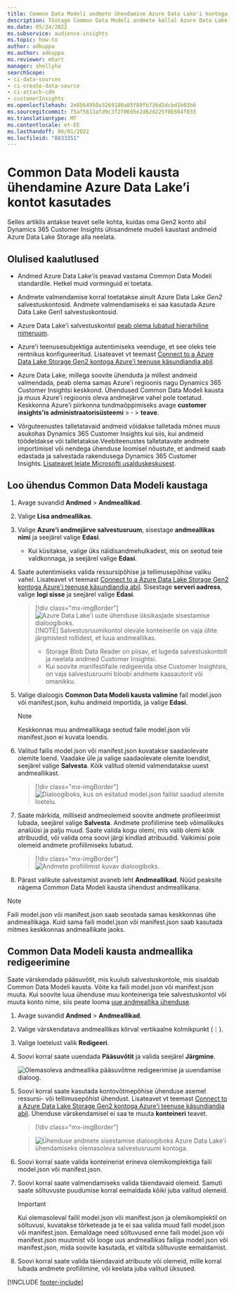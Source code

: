 ```yaml
---
title: Common Data Modeli andmete ühendamine Azure Data Lake'i kontoga
description: Töötage Common Data Modeli andmete kallal Azure Data Lake Storage'i abil.
ms.date: 05/24/2022
ms.subservice: audience-insights
ms.topic: how-to
author: adkuppa
ms.author: adkuppa
ms.reviewer: mhart
manager: shellyha
searchScope:
- ci-data-sources
- ci-create-data-source
- ci-attach-cdm
- customerInsights
ms.openlocfilehash: 2e8564950a3269180a85f80fb736d2dcbd1b03b6
ms.sourcegitcommit: f5af5613afd9c3f2f0695e2d62d225f0b504f033
ms.translationtype: MT
ms.contentlocale: et-EE
ms.lasthandoff: 06/01/2022
ms.locfileid: "8833351"
---
```

# <a name="connect-to-a-common-data-model-folder-using-an-azure-data-lake-account"></a>Common Data Modeli kausta ühendamine Azure Data Lake’i kontot kasutades

Selles artiklis antakse teavet selle kohta, kuidas oma Gen2 konto abil Dynamics 365 Customer Insights ühisandmete mudeli kaustast andmeid Azure Data Lake Storage alla neelata.

## <a name="important-considerations"></a>Olulised kaalutlused

- Andmed Azure Data Lake'is peavad vastama Common Data Modeli standardile. Hetkel muid vorminguid ei toetata.

- Andmete valmendamise korral toetatakse ainult Azure Data Lake *Gen2* salvestuskontosid. Andmete valmendamiseks ei saa kasutada Azure Data Lake Gen1 salvestuskontosid.

- Azure Data Lake'i salvestuskontol [peab olema lubatud hierarhiline nimeruum](/azure/storage/blobs/data-lake-storage-namespace).

- Azure'i teenusesubjektiga autentimiseks veenduge, et see oleks teie rentnikus konfigureeritud. Lisateavet vt teemast [Connect to a Azure Data Lake Storage Gen2 kontoga Azure'i teenuse käsundiandja abil](connect-service-principal.md).

- Azure Data Lake, millega soovite ühenduda ja millest andmeid valmendada, peab olema samas Azure'i regioonis nagu Dynamics 365 Customer Insightsi keskkond. Ühendused Common Data Modeli kausta ja muus Azure'i regioonis oleva andmejärve vahel pole toetatud. Keskkonna Azure'i piirkonna tundmaõppimiseks avage **customer insights'is administraatorisüsteemi** > **·** > **teave**.

- Võrguteenustes talletatavaid andmeid võidakse talletada mõnes muus asukohas Dynamics 365 Customer Insights kui siis, kui andmeid töödeldakse või talletatakse.Veebiteenustes talletatavate andmete importimisel või nendega ühenduse loomisel nõustute, et andmeid saab edastada ja salvestada rakendusega Dynamics 365 Customer Insights. [Lisateavet leiate Microsofti usalduskeskusest](https://www.microsoft.com/trust-center).

## <a name="connect-to-a-common-data-model-folder"></a>Loo ühendus Common Data Modeli kaustaga

1. Avage suvandid **Andmed** > **Andmeallikad**.

1. Valige **Lisa andmeallikas**.

1. Valige **Azure'i andmejärve salvestusruum**, sisestage **andmeallikas nimi** ja seejärel valige **Edasi**.

   - Kui küsitakse, valige üks näidisandmehulkadest, mis on seotud teie valdkonnaga, ja seejärel valige **Edasi**.

1. Saate autentimiseks valida ressursipõhise ja tellimusepõhise valiku vahel. Lisateavet vt teemast [Connect to a Azure Data Lake Storage Gen2 kontoga Azure'i teenuse käsundiandja abil](connect-service-principal.md). Sisestage **serveri aadress**, valige **logi sisse** ja seejärel valige **Edasi**.
   > [!div class="mx-imgBorder"]
   > ![Azure Data Lake'i uute ühenduse üksikasjade sisestamise dialoogiboks.](media/enter-new-storage-details.png)
   > [!NOTE]
   > Salvestusruumikontol olevale konteinerile on vaja ühte järgmistest rollidest, et luua andmeallikas.
   >
   >  - Storage Blob Data Reader on piisav, et lugeda salvestuskontolt ja neelata andmed Customer Insightsi. 
   >  - Kui soovite manifestifaile redigeerida otse Customer Insightsis, on vaja salvestusruumi bloobi andmete kaasautorit või omanikku.

1. Valige dialoogis **Common Data Modeli kausta valimine** fail model.json või manifest.json, kuhu andmeid importida, ja valige **Edasi**.
   > [!NOTE]
   > Keskkonnas muu andmeallikaga seotud faile model.json või manifest.json ei kuvata loendis.

1. Valitud failis model.json või manifest.json kuvatakse saadaolevate olemite loend. Vaadake üle ja valige saadaolevate olemite loendist, seejärel valige **Salvesta**. Kõik valitud olemid valmendatakse uuest andmeallikast.
   > [!div class="mx-imgBorder"]
   > ![Dialoogiboks, kus on esitatud model.json failist saadud olemite loetelu.](media/review-entities.png)

1. Saate märkida, milliseid andmeolemeid soovite andmete profileerimist lubada, seejärel valige **Salvesta**. Andmete profiilimine teeb võimalikuks analüüsi ja palju muud. Saate valida kogu olemi, mis valib olemi kõik atribuudid, või valida oma soovi järgi kindlad atribuudid. Vaikimisi pole olemeid andmete profiilimiseks lubatud.
   > [!div class="mx-imgBorder"]
   > ![Andmete profiilimist kuvav dialoogiboks.](media/dataprofiling-entities.png)

1. Pärast valikute salvestamist avaneb leht **Andmeallikad**. Nüüd peaksite nägema Common Data Modeli kausta ühendust andmeallikana.

> [!NOTE]
> Faili model.json või manifest.json saab seostada samas keskkonnas ühe andmeallikaga. Kuid sama faili model.json või manifest.json saab kasutada mitmes keskkonnas andmeallikate jaoks.

## <a name="edit-a-common-data-model-folder-data-source"></a>Common Data Modeli kausta andmeallika redigeerimine

Saate värskendada pääsuvõtit, mis kuulub salvestuskontole, mis sisaldab Common Data Modeli kausta. Võite ka faili model.json või manifest.json muuta. Kui soovite luua ühenduse muu konteineriga teie salvestuskontol või muuta konto nime, siis peate looma [uue andmeallika ühenduse](#connect-to-a-common-data-model-folder).

1. Avage suvandid **Andmed** > **Andmeallikad**.

2. Valige värskendatava andmeallikas kõrval vertikaalne kolmikpunkt (&vellip;).

3. Valige loetelust valik **Redigeeri**.

4. Soovi korral saate uuendada **Pääsuvõtit** ja valida seejärel **Järgmine**.

   ![Olemasoleva andmeallika pääsuvõtme redigeerimise ja uuendamise dialoog.](media/edit-access-key.png)

5. Soovi korral saate kasutada kontovõtmepõhise ühenduse asemel ressursi- või tellimusepõhist ühendust. Lisateavet vt teemast [Connect to a Azure Data Lake Storage Gen2 kontoga Azure'i teenuse käsundiandja abil](connect-service-principal.md). Ühenduse värskendamisel ei saa te muuta **konteineri** teavet.
   > [!div class="mx-imgBorder"]

   > ![Ühenduse andmete sisestamise dialoogiboks Azure Data Lake'i ühendamiseks olemasoleva salvestusruumi kontoga.](media/enter-existing-storage-details.png)

6. Soovi korral saate valida konteinerist erineva olemikomplektiga faili model.json või manifest.json.

7. Soovi korral saate valmendamiseks valida täiendavaid olemeid. Samuti saate sõltuvuste puudumise korral eemaldada kõiki juba valitud olemeid.

   > [!IMPORTANT]
   > Kui olemasoleval failil model.json või manifest.json ja olemikomplektil on sõltuvusi, kuvatakse tõrketeade ja te ei saa valida muud faili model.json või manifest.json. Eemaldage need sõltuvused enne faili model.json või manifest.json muutmist või looge uus andmeallikas failiga model.json või manifest.json, mida soovite kasutada, et vältida sõltuvuste eemaldamist.

8. Soovi korral saate valida täiendavaid atribuute või olemeid, mille korral lubada andmete profiilimine, või keelata juba valitud üksused.

[!INCLUDE [footer-include](includes/footer-banner.md)]

